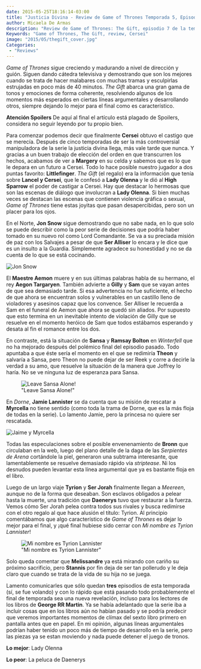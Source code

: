 ```yaml
---
date: 2015-05-25T18:16:14-03:00
title: "Justicia Divina - Review de Game of Thrones Temporada 5, Episodio 7"
author: Micaela De Armas
description: "Review de Game of Thrones: The Gift, episodio 7 de la temporada 5"
Keywords: "Game of Thrones, The Gift, review, Cersei"
image: "2015/05/thegift_cover.jpg"
Categories:
 - "Reviews"
---
```


*Game of Thrones* sigue creciendo y madurando a nivel de dirección y guión. Siguen dando cátedra televisiva y demostrando que son los mejores cuando se trata de hacer malabares con muchas tramas y esculpirlas estrujadas en poco más de 40 minutos.
*The Gift* abarca una gran gama de tonos y emociones de forma coherente, resolviendo algunos de los momentos más esperados en ciertas líneas argumentales y desarrollando otros, siempre dejando lo mejor para el final como es característico.

<!--more-->

<div class="spoilers-advice">
<div class="spoilers-advice__wrp">
<strong class="spoilers-advice__title">Atención Spoilers</strong>
<span class="spoilers-advice__desc">De aquí al final el artículo está plagado de Spoilers, considera no seguir leyendo por tu propio bien.</span>
</div>
</div>

Para comenzar podemos decir que finalmente **Cersei** obtuvo el castigo que se merecía. Después de cinco temporadas de ser la más controversial manipuladora de la serie la justicia divina llega, más vale tarde que nunca. Y gracias a un buen trabajo de elección del orden en que transcurren los hechos, acabamos de ver a **Margery** en su celda y sabemos que es lo que le depara en un futuro a Cersei. Todo lo hace posible nuestro jugador a dos puntas favorito: **Littlefinger**. *The Gift* (el regalo) era la información que tenía sobre **Lancel y Cersei**, que le confesó a **Lady Olenna** y le dió al **High Sparrow** el poder de castigar a Cersei. Hay que destacar lo hermosas que son las escenas de diálogo que involucran a **Lady Olenna**. Si bien muchas veces se destacan las escenas que contienen violencia gráfica o sexual, *Game of Thrones* tiene estas joyitas que pasan desapercibidas, pero son un placer para los ojos.

En el Norte, **Jon Snow** sigue demostrando que no sabe nada, en lo que solo se puede describir como la peor serie de decisiones que podría haber tomado en su nuevo rol como Lord Comandante. Se va a su preciada misión de paz con los Salvajes a pesar de que **Ser Alliser** lo encara y le dice que es un insulto a la Guardia. Simplemente agradece su honestidad y no se da cuenta de lo que se está cocinando.

![Jon Snow](/img/2015/05/snow_body.jpg)

El **Maestre Aemon** muere y en sus últimas palabras habla de su hermano, el rey **Aegon Targaryen**. También advierte a **Gilly** y **Sam** que se vayan antes de que sea demasiado tarde. Si esa advertencia no fue suficiente, el hecho de que ahora se encuentran solos y vulnerables en un castillo lleno de violadores y asesinos capaz que los convence. Ser Alliser le recuerda a Sam en el funeral de Aemon que ahora se quedó sin aliados. Por supuesto que esto termina en un inevitable intento de violación de Gilly que se resuelve en el momento heróico de Sam que todos estábamos esperando y desata al fin el romance entre los dos.

En contraste, está la situación de **Sansa** y **Ramsay Bolton** en *Winterfell* que no ha mejorado después del polémico final del episodio pasado. Todo apuntaba a que éste sería el momento en el que se redimiría **Theon** y salvaría a Sansa, pero Theon no puede dejar de ser Reek y corre a decirle la verdad a su amo, que resuelve la situación de la manera que Joffrey lo haría. No se ve ninguna luz de esperanza para Sansa.

<figure>
<img src="/img/2015/05/britney_body.gif" alt="Leave Sansa Alone!"/>
<figcaption>
"Leave Sansa Alone!"
</figcaption>
</figure>

En *Dorne*, **Jamie Lannister** se da cuenta que su misión de rescatar a **Myrcella** no tiene sentido (como toda la trama de Dorne, que es la más floja de todas en la serie). Lo lamento Jamie, pero la princesa no quiere ser rescatada.

![Jaime y Myrcella](/img/2015/05/jaime_body.jpg)

Todas las especulaciones sobre el posible envenenamiento de **Bronn** que circulaban en la web, luego del plano detalle de la daga de las *Serpientes de Arena* cortándole la piel, generaron una subtrama interesante, que lamentablemente se resuelve demasiado rápido vía *striptease*. Ni los desnudos pueden levantar esta línea argumental que ya es bastante floja en el libro.

Luego de un largo viaje **Tyrion** y **Ser Jorah** finalmente llegan a *Meereen*, aunque no de la forma que deseaban. Son esclavos obligados a pelear hasta la muerte, una tradición que **Daenerys** tuvo que restaurar a la fuerza. Vemos cómo Ser Jorah pelea contra todos sus rivales y busca redimirse con el otro regalo al que hace alusión el título: Tyrion. Al principio comentábamos que algo característico de *Game of Thrones* es dejar lo mejor para el final, y ¡qué final hubiese sido cerrar con *Mi nombre es Tyrion Lannister*!

<figure>
<img src="/img/2015/05/tyrion_body.gif" alt="Mi nombre es Tyrion Lannister"/>
<figcaption>
"Mi nombre es Tyrion Lannister"
</figcaption>
</figure>

Solo queda comentar que **Melissandre** ya está mirando con cariño su próximo sacrificio, pero **Stannis** por fin deja de ser tan pollerudo y le deja claro que cuando se trata de la vida de su hija no se juega.

Lamento comunicarles que sólo quedan **tres** episodios de esta temporada (sí, se fue volando) y con lo rápido que está pasando todo probablemente el final de temporada sea una nueva revelación, incluso para los lectores de los libros de **George RR Martin**. Ya se había adelantado que la serie iba a incluir cosas que en los libros aún no habían pasado y se podría predecir que veremos importantes momentos de clímax del sexto libro primero en pantalla antes que en papel. En mi opinión, algunas líneas argumentales podrían haber tenido un poco más de tiempo de desarrollo en la serie, pero las piezas ya se estan moviendo y nada puede detener el juego de tronos.

**Lo mejor**: Lady Olenna

**Lo peor**: La peluca de Daenerys


